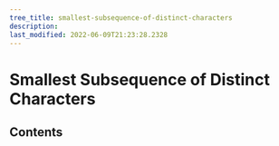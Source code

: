 ```yaml
---
tree_title: smallest-subsequence-of-distinct-characters
description: 
last_modified: 2022-06-09T21:23:28.2328
---
```


# Smallest Subsequence of Distinct Characters

## Contents
